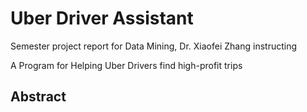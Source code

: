 # Uber Driver Assistant
Semester project report for Data Mining, Dr. Xiaofei Zhang instructing 

A Program for Helping Uber Drivers find high-profit trips
## Abstract 


